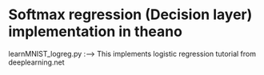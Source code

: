 # Softmax regression (Decision layer) implementation in theano
 
  learnMNIST_logreg.py :--> This implements logistic regression tutorial from deeplearning.net
